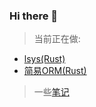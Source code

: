 ### Hi there 👋

> 当前正在做:

- [lsys(Rust)](https://github.com/shanliu/lsys)
- [简易ORM(Rust)](https://github.com/shanliu/sqlx-model)


> 一些[笔记](https://shanliu.github.io/blog)

